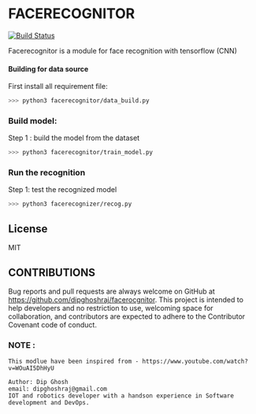# FACERECOGNITOR 
[![Build Status](https://travis-ci.org/joemccann/dillinger.svg?branch=master)](https://travis-ci.org/joemccann/dillinger)

Facerecognitor is a module for face recognition with tensorflow (CNN)


#### Building for data source
First install all requirement file:
```sh
>>> python3 facerecognitor/data_build.py
```
 

### Build model:

Step 1 :  build the model from the dataset
```sh
>>> python3 facerecognitor/train_model.py
```

### Run the recognition
Step 1:  test the recognized model
```sh
>>> python3 facerecognizer/recog.py
```

License
----
MIT


CONTRIBUTIONS
----------------
Bug reports and pull requests are always welcome on GitHub at https://github.com/dipghoshraj/facerocgnitor. This project is intended to help developers and no restriction to use, welcoming space for collaboration, and contributors are expected to adhere to the Contributor Covenant code of conduct.


### NOTE :
```
This modlue have been inspired from - https://www.youtube.com/watch?v=WOuAI5DhHyU

Author: Dip Ghosh
email: dipghoshraj@gmail.com
IOT and robotics developer with a handson experience in Software development and DevOps.
```


<!-- **Free Software, Yeah it's true!** -->
